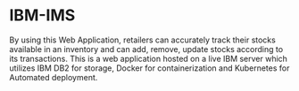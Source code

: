 # IBM-IMS
By using this Web Application, retailers can accurately track their stocks available in an inventory and can add, remove, update stocks according to its transactions. This is a web application hosted on a live IBM server which utilizes IBM DB2 for storage, Docker for containerization and Kubernetes for Automated deployment.
